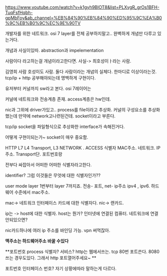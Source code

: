 https://www.youtube.com/watch?v=k1gyh9BlOT8&list=PLXvgR_grOs1BFH-TuqFsfHqbh-gpMbFoy&ab_channel=%EB%84%90%EB%84%90%ED%95%9C%EA%B0%9C%EB%B0%9C%EC%9E%90TV



개발자를 위한 네트워크. osi 7 layer를 전체 공부하지말고.. 완벽하게 개념만 다루고 있는거다.


개념과 사실이있따. abstraction과 impelementation 

사람이다 라고하는걸 개념이라고한다면. 사실-> 최호성이ㅏ라는 사람. 


김영희 사람 호성이도 사람. 둘다 사람이라는 개념의 실체다. 한마디로 이상이라는것. tcp/ip + http 공부해야되는데 명백하게 구현이다.


유저부터 커널까지 sw라고 본다. osi 7레이어는 

커널에 네트워크와 전송계층 존재. access계층은 hw인데.  

nic과 그위에 driver가있고.. process를 file이라고 추상화. 커널의 구성요소를 추상화했는데 만약에 network고나련된건데. socket이라고 부른다.

tcp/ip socket을 파일형식으로 추상화한 interface가 속해진거다.

어떻게 구현이되는가~ socket이 매우 중요함.

HTTP L7 L4 Transport, L3 NETWORK . ACCESS 식별자 MAC주소. 네트워크. IP주소. Transport단. 포트번호랑

전부다 싸잡아서 어떠한 어떠한 식별자라고한다.

identifier?  그럼 이것들은 무엇에 대한 식별자인가??

user mode layer 1번부터 layer 7까지죠.  전송- 포트, net- ip주소 ipv4 , ipv6. 하드웨어 수준에서 mac주소.

mac-> 네트워크 인터페이스 카드에 대한 식별자다. nic-> 랜카드. 

ip는 -> host에 대한 식별자. host는 뭔가? 인터넷에 연결된 컴퓨터. 네트워크에 연결안되있으면? 

nic카드하나에 여러 ip 주소를 바인딩 가능. vpn 써먹잖아.

**맥주소는 하드웨어주소 바꿀 수있다** 

**포트번호 process 식별자? 서비스? http는 웹에서쓰는. tcp 80번 포트쓴다. 8080쓰는 경우도있다. 그래서 http 포트열어주세요~ **

포트번호 인터페이스 번호? 자기 상황에따라 말하는게 다르다.


